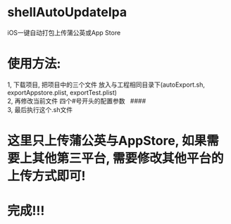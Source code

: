 # shellAutoUpdateIpa

iOS一键自动打包上传蒲公英或App Store


# 使用方法:

 1, 下载项目, 把项目中的三个文件 放入与工程相同目录下(autoExport.sh,  exportAppstore.plist,  exportTest.plist)  
 2, 再修改当前文件 四个#号开头的配置参数   ####    
 3, 最后执行这个.sh文件  

# 这里只上传蒲公英与AppStore, 如果需要上其他第三平台, 需要修改其他平台的上传方式即可!

# 完成!!!
